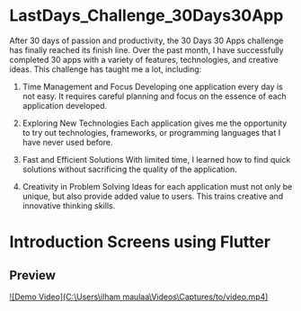# LastDays_Challenge_30Days30App

After 30 days of passion and productivity, the 30 Days 30 Apps challenge has finally reached its finish line. Over the past month, I have successfully completed 30 apps
with a variety of features, technologies, and creative ideas. This challenge has taught me a lot, including:
1. Time Management and Focus 
Developing one application every day is not easy. It requires careful planning and focus on the essence of each application developed.

2. Exploring New Technologies
Each application gives me the opportunity to try out technologies, frameworks, or programming languages ​​that I have never used before.

3. Fast and Efficient Solutions
With limited time, I learned how to find quick solutions without sacrificing the quality of the application.

4. Creativity in Problem Solving
Ideas for each application must not only be unique, but also provide added value to users. This trains creative and innovative thinking skills.

# Introduction Screens using Flutter

## Preview

[![Demo Video](C:\Users\ilham maulaa\Videos\Captures/to/video.mp4)](https://github.com/user-attachments/assets/19d72e24-6d3d-4519-9bcf-0ba8e5141514
)
